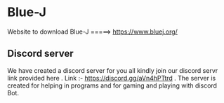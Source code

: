 # Blue-J
Website to download Blue-J =====>  https://www.bluej.org/
## Discord server 
We have created a discord server for you all kindly join our discord servr link provided here .
Link :- https://discord.gg/aVn4hPTtrd .
The server is created for helping in programs and for gaming and playing with discord Bot.
